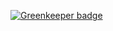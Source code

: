 

[![Greenkeeper badge](https://badges.greenkeeper.io/SEAPUNK/yarn-test-thing.svg)](https://greenkeeper.io/)